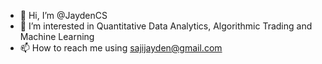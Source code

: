 - 👋 Hi, I’m @JaydenCS
- 👀 I’m interested in Quantitative Data Analytics, Algorithmic Trading and Machine Learning
- 📫 How to reach me using sajijayden@gmail.com

<!---
JaydenCS/JaydenCS is a ✨ special ✨ repository because its `README.md` (this file) appears on your GitHub profile.
You can click the Preview link to take a look at your changes.
--->
